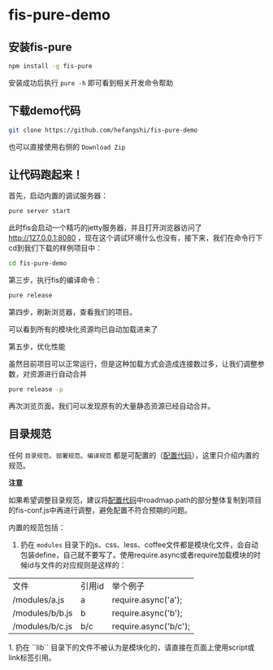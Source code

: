 fis-pure-demo
=====================================

## 安装fis-pure

```bash
npm install -g fis-pure
```

安装成功后执行 ``pure -h`` 即可看到相关开发命令帮助

## 下载demo代码

```bash
git clone https://github.com/hefangshi/fis-pure-demo
```

也可以直接使用右侧的 `Download Zip`

## 让代码跑起来！

首先，启动内置的调试服务器：

```bash
pure server start
```

此时fis会启动一个精巧的jetty服务器，并且打开浏览器访问了 http://127.0.0.1:8080 ，现在这个调试环境什么也没有，接下来，我们在命令行下cd到我们下载的样例项目中：

```bash
cd fis-pure-demo
```

第三步，执行fis的编译命令：

```bash
pure release
```

第四步，刷新浏览器，查看我们的项目。

可以看到所有的模块化资源均已自动加载进来了

第五步，优化性能

虽然目前项目可以正常运行，但是这种加载方式会造成连接数过多，让我们调整参数，对资源进行自动合并

```bash
pure release -p
```

再次浏览页面，我们可以发现原有的大量静态资源已经自动合并。

## 目录规范

任何 ``目录规范``、``部署规范``、``编译规范`` 都是可配置的（[配置代码](https://github.com/fex-team/fis-pure/blob/master/pure.js#L28-L67)），这里只介绍内置的规范。

**注意**

如果希望调整目录规范，建议将[配置代码](https://github.com/fex-team/fis-pure/blob/master/pure.js#L28-L67)中roadmap.path的部分整体复制到项目的fis-conf.js中再进行调整，避免配置不符合预期的问题。

内置的规范包括：

1. 扔在 ``modules`` 目录下的js、css、less、coffee文件都是模块化文件，会自动包装define，自己就不要写了。使用require.async或者require加载模块的时候id与文件的对应规则是这样的：
<table>
    <tr>
        <td>文件</td>
        <td>引用id</td>
        <td>举个例子</td>
    </tr>
    <tr>
        <td>/modules/a.js</td>
        <td>a</td>
        <td>require.async('a');</td>
    </tr>
    <tr>
        <td>/modules/b/b.js</td>
        <td>b</td>
        <td>require.async('b');</td>
    </tr>
    <tr>
        <td>/modules/b/c.js</td>
        <td>b/c</td>
        <td>require.async('b/c');</td>
    </tr>
</table>
1. 扔在 ``lib`` 目录下的文件不被认为是模块化的，请直接在页面上使用script或link标签引用。
